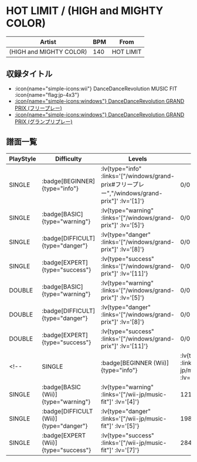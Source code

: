 # HOT LIMIT / (HIGH and MIGHTY COLOR)

|Artist|BPM|From|
|------|---|----|
|(HIGH and MIGHTY COLOR)|140|HOT LIMIT|

## 収録タイトル

- :icon{name="simple-icons:wii"} DanceDanceRevolution MUSIC FIT :icon{name="flag:jp-4x3"}
- [ :icon{name="simple-icons:windows"} DanceDanceRevolution GRAND PRIX (フリープレー)](/windows/grand-prix#フリープレー)
- [ :icon{name="simple-icons:windows"} DanceDanceRevolution GRAND PRIX (グランプリプレー)](/windows/grand-prix)

## 譜面一覧

|PlayStyle|Difficulty|Levels|Notes|Movie|
|---------|----------|------|-----|-----|
|SINGLE| :badge[BEGINNER]{type="info"} | :lv{type="info" :links='["/windows/grand-prix#フリープレー","/windows/grand-prix"]' :lv='[1]'} |0/0||
|SINGLE| :badge[BASIC]{type="warning"} | :lv{type="warning" :links='["/windows/grand-prix"]' :lv='[5]'} |0/0||
|SINGLE| :badge[DIFFICULT]{type="danger"} | :lv{type="danger" :links='["/windows/grand-prix"]' :lv='[8]'} |0/0||
|SINGLE| :badge[EXPERT]{type="success"} | :lv{type="success" :links='["/windows/grand-prix"]' :lv='[11]'} |0/0||
|DOUBLE| :badge[BASIC]{type="warning"} | :lv{type="warning" :links='["/windows/grand-prix"]' :lv='[5]'} |0/0||
|DOUBLE| :badge[DIFFICULT]{type="danger"} | :lv{type="danger" :links='["/windows/grand-prix"]' :lv='[8]'} |0/0||
|DOUBLE| :badge[EXPERT]{type="success"} | :lv{type="success" :links='["/windows/grand-prix"]' :lv='[11]'} |0/0||
<!-- |SINGLE| :badge[BEGINNER (Wii)]{type="info"} | :lv{type="info" :links='["/wii-jp/music-fit"]' :lv='[2]'} |80/0||
|SINGLE| :badge[BASIC (Wii)]{type="warning"} | :lv{type="warning" :links='["/wii-jp/music-fit"]' :lv='[4]'} |121/18||
|SINGLE| :badge[DIFFICULT (Wii)]{type="danger"} | :lv{type="danger" :links='["/wii-jp/music-fit"]' :lv='[5]'} |198/23||
|SINGLE| :badge[EXPERT (Wii)]{type="success"} | :lv{type="success" :links='["/wii-jp/music-fit"]' :lv='[7]'} |284/20|| -->
